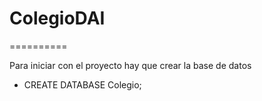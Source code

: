 # ColegioDAI
==========

Para iniciar con el proyecto hay que crear la base de datos

+ CREATE DATABASE Colegio;

